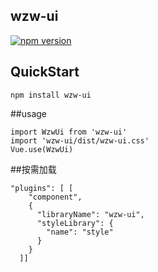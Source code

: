 ## wzw-ui
[![npm version](https://badge.fury.io/js/wzw-ui.svg)](https://badge.fury.io/js/wzw-ui)
## QuickStart
```base
npm install wzw-ui
```

##usage
```
import WzwUi from 'wzw-ui'
import 'wzw-ui/dist/wzw-ui.css'
Vue.use(WzwUi)
```

##按需加载 
```
"plugins": [ [
    "component",
    {
      "libraryName": "wzw-ui",
      "styleLibrary": {
        "name": "style"
      }
    }
  ]]
```
